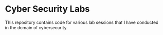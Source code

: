 # Cyber Security Labs

This repository contains code for various lab sessions that I have conducted in the domain of cybersecurity.